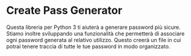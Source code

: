 # Create Pass Generator

Questa libreria per Python 3 ti aiuterà a generare password più sicure. 
Stiamo inoltre sviluppando una funzionalità che permetterà di associare ogni password generata al relativo utilizzo. 
Questo creerà un file in cui potrai tenere traccia di tutte le tue password in modo organizzato.